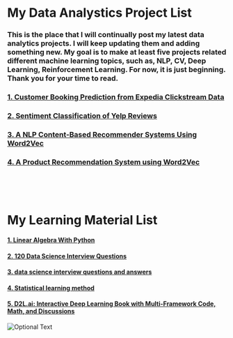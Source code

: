# My Data Analystics Project List

###  This is the place that I will continually post my latest data analytics projects. I will keep updating them and adding something new. My goal is to make at least five projects related different machine learning topics, such as, NLP, CV, Deep Learning, Reinforcement Learning. For now, it is just beginning. Thank you for your time to read.
###  
###  
###  [1. Customer Booking Prediction from Expedia Clickstream Data](https://github.com/hopenjin/DataProject/blob/master/Hongpeng%20Jin_Project_Customer%20Booking%20Prediction%20from%20Expedia%20Clickstream%20Data.ipynb)
###  [2. Sentiment Classification of Yelp Reviews](https://github.com/hopenjin/DataProject/blob/master/Hongpeng%20Jin_Project_Sentiment%20Classification%20of%20Yelp%20Reviews.ipynb)
###  [3. A NLP Content-Based Recommender Systems Using Word2Vec](https://github.com/hopenjin/DataProject/blob/master/Hongpeng%20Jin_Project_A%20NLP%20Content-Based%20Recommender%20Systems%20%26%20Word2Vec.ipynb)
###  [4. A Product Recommendation System using Word2Vec](https://github.com/hopenjin/DataProject/blob/master/Hongpeng%20Jin_Project_A%20Product%20Recommendation%20System%20using%20Word2vec.ipynb)



<br><br><br>
# My Learning Material List
####  [1. Linear Algebra With Python](https://github.com/MacroAnalyst/Linear_Algebra_With_Python)
####  [2. 120 Data Science Interview Questions](https://github.com/kojino/120-Data-Science-Interview-Questions)
####  [3. data science interview questions and answers](https://github.com/iamtodor/data-science-interview-questions-and-answers)
####  [4. Statistical learning method](https://github.com/fengdu78/lihang-code)
####  [5. D2L.ai: Interactive Deep Learning Book with Multi-Framework Code, Math, and Discussions](https://github.com/d2l-ai/d2l-en)





![Optional Text](../master/setYouAsDataScienist.png)
